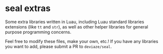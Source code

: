 # seal extras

Some extra libraries written in Luau, including Luau standard libraries extensions (like `tt` and `str`), as well as other helper libraries for general purpose programming concerns.

Feel free to modify these files, make your own, etc.! If you have any libraries you want to add, please submit a PR to `deviaze/seal`.
